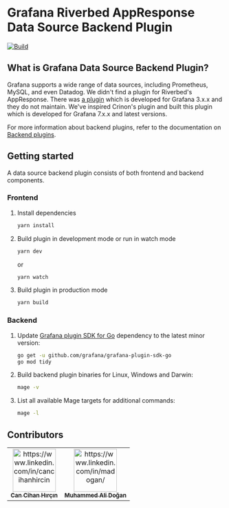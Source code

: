 # Grafana Riverbed AppResponse Data Source Backend Plugin 

[![Build](https://github.com/grafana/grafana-starter-datasource-backend/workflows/CI/badge.svg)](https://github.com/grafana/grafana-datasource-backend/actions?query=workflow%3A%22CI%22)

## What is Grafana Data Source Backend Plugin?

Grafana supports a wide range of data sources, including Prometheus, MySQL, and even Datadog. We didn't find a plugin for Riverbed's AppResponse. There was [a plugin](https://github.com/Crinon/grafana-riverbed-appresponse) which is developed for Grafana 3.x.x and they do not maintain. We've inspired Crinon's plugin and built this plugin which is developed for Grafana 7.x.x and latest versions. 

For more information about backend plugins, refer to the documentation on [Backend plugins](https://grafana.com/docs/grafana/latest/developers/plugins/backend/).

## Getting started

A data source backend plugin consists of both frontend and backend components.

### Frontend

1. Install dependencies

   ```bash
   yarn install
   ```

2. Build plugin in development mode or run in watch mode

   ```bash
   yarn dev
   ```

   or

   ```bash
   yarn watch
   ```

3. Build plugin in production mode

   ```bash
   yarn build
   ```

### Backend

1. Update [Grafana plugin SDK for Go](https://grafana.com/docs/grafana/latest/developers/plugins/backend/grafana-plugin-sdk-for-go/) dependency to the latest minor version:

   ```bash
   go get -u github.com/grafana/grafana-plugin-sdk-go
   go mod tidy
   ```

2. Build backend plugin binaries for Linux, Windows and Darwin:

   ```bash
   mage -v
   ```

3. List all available Mage targets for additional commands:

   ```bash
   mage -l
   ```

## Contributors
<!-- prettier-ignore -->
<table border="0" align="center">
  <tr>
    <td align="center"><a href="https://www.linkedin.com/in/cancihanhircin"><img
        src="https://media-exp1.licdn.com/dms/image/C4D03AQH_TCvtbY1tsg/profile-displayphoto-shrink_400_400/0/1516884661634?e=1654128000&v=beta&t=9ScpFD9OPFjVU_FX0ghb9fO0G4q0BUz7v9LA4WK1ZYg" width="100px;"
        alt="https://www.linkedin.com/in/cancihanhircin"/><br><sub><b>Can Cihan Hırçın</b></sub></a><br></td>
    <td align="center"><a href="https://www.linkedin.com/in/madogan/"><img
        src="https://media-exp1.licdn.com/dms/image/C4D03AQFfCmD3e-gnKQ/profile-displayphoto-shrink_400_400/0/1559579240964?e=1654128000&v=beta&t=oeq58CcbzMBaUqa8KWlgwb-yheBz03TIiKpynSEkSM0" width="100px;"
        alt="https://www.linkedin.com/in/madogan/"/><br><sub><b>Muhammed Ali Doğan</b></sub></a><br></td>
  </tr>
</table>
